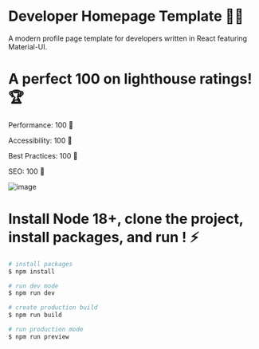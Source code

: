 # Developer Homepage Template :man_technologist:
A modern profile page template for developers written in React featuring Material-UI.

# A perfect 100 on lighthouse ratings! :trophy:

Performance: 100 :1st_place_medal:

Accessibility: 100 :1st_place_medal:

Best Practices: 100 :1st_place_medal:

SEO: 100 :1st_place_medal:

![image](https://github.com/roman-pendrak/Developer-Homepage-Template/assets/79618125/d3133aac-c0fe-480b-96cb-12202b87afee)

# Install Node 18+, clone the project, install packages, and run ! :zap:
```bash
# install packages
$ npm install

# run dev mode
$ npm run dev

# create production build
$ npm run build

# run production mode
$ npm run preview
```
